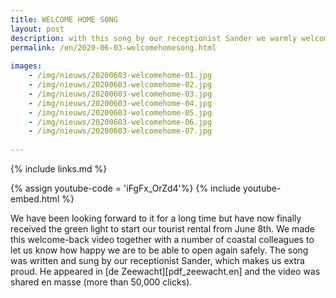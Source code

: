 ```yaml
---
title: WELCOME HOME SONG
layout: post
description: with this song by our receptionist Sander we warmly welcome you again
permalink: /en/2020-06-03-welcomehomesong.html
    
images: 
    - /img/nieuws/20200603-welcomehome-01.jpg
    - /img/nieuws/20200603-welcomehome-02.jpg
    - /img/nieuws/20200603-welcomehome-03.jpg
    - /img/nieuws/20200603-welcomehome-04.jpg
    - /img/nieuws/20200603-welcomehome-05.jpg
    - /img/nieuws/20200603-welcomehome-06.jpg
    - /img/nieuws/20200603-welcomehome-07.jpg
    
---
```


{% include links.md %}

{% assign youtube-code = 'iFgFx_OrZd4'%}
{% include youtube-embed.html %}

We have been looking forward to it for a long time but have now finally received the green light to start our tourist rental from June 8th.
We made this welcome-back video together with a number of coastal colleagues to let us know how happy we are to be able to open again safely.
The song was written and sung by our receptionist Sander, which makes us extra proud. He appeared in [de Zeewacht][pdf_zeewacht.en] and the video was shared en masse (more than 50,000 clicks).




